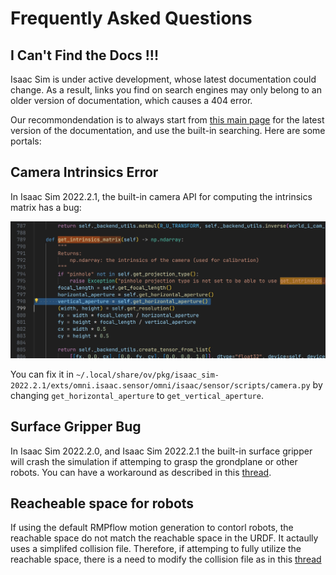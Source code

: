 # Frequently Asked Questions

## I Can't Find the Docs !!!

Isaac Sim is under active development, whose latest documentation could change. As a result, links you find on search engines may only belong to an older version of documentation, which causes a 404 error.

Our recommondendation is to always start from [this main page](https://docs.omniverse.nvidia.com/isaacsim/latest/index.html) for the latest version of the documentation, and use the built-in searching. Here are some portals:

## Camera Intrinsics Error

In Isaac Sim 2022.2.1, the built-in camera API for computing the intrinsics matrix has a bug:

![](img/isaac.sim-2022.2.1-intrinsics.bug.jpeg)

You can fix it in `~/.local/share/ov/pkg/isaac_sim-2022.2.1/exts/omni.isaac.sensor/omni/isaac/sensor/scripts/camera.py` by changing `get_horizontal_aperture` to `get_vertical_aperture`.


## Surface Gripper Bug
In Isaac Sim 2022.2.0, and Isaac Sim 2022.2.1 the built-in surface gripper will crash the simulation if attemping to grasp the grondplane or other robots. You can have a workaround as described in this [thread](https://forums.developer.nvidia.com/t/surface-gripper-bug/231407/8). 


## Reacheable space for robots
If using the default RMPflow motion generation to contorl robots, the reachable space do not match the reachable space in the URDF. It actaully uses a simplifed collision file. Therefore, if attemping to fully utilize the reachable space, there is a need to modify the collision file as in this [thread](https://forums.developer.nvidia.com/t/end-effector-offset-of-rmp-ik/228158/11)